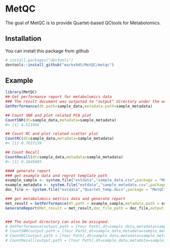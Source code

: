 
<!-- README.md is generated from README.Rmd. Please edit that file -->

# MetQC

<!-- badges: start -->

<!-- badges: end -->

The goal of MetQC is to provide Quartet-based QCtools for Metabolomics.

## Installation
You can install this package from github

``` r
# install.packages("devtools")
devtools::install_github("markx945/MetQC/metqc")
```

## Example

``` r
library(MetQC)
## Get performance report for metabolomics data
### The result document was outputed to "output" directory under the working directory
GetPerformance(dt.path=sample_data,metadata.path=sample_metadata)

## Count SNR and plot related PCA plot
CountSNR(dt=sample_data,metadata=sample_metadata)
#> [1] 4.511966

## Count RC and plot related scatter plot
CountRC(dt=sample_data,metadata=sample_metadata)
#> [1] 0.7637139

## Count Recall 
CountRecall(dt=sample_data,metadata=sample_metadata)
#> [1] 0.1649485

#### generate report
### get example data and reprot template path
example_sample <- system.file("extdata","sample_data.csv",package = "MetQC")
example_metadata <- system.file("extdata","sample_metadata.csv",package = "MetQC")
doc_file <- system.file("extdata","Quartet_temp.docx",package = "MetQC")

### get metabolomics metrics data and generate report
met_result = GetPerformance(dt.path = example_sample,metadata.path = example_metadata)
GenerateReport(Met_result = met_result,doc_file_path = doc_file,output_path = './')


### The output directory can also be assigned.
# GetPerformance(output.path = [Your Path],dt=sample_data,metadata=sample_metadata)
# CountSNR(output.path = [Your Path],dt=sample_data,metadata=sample_metadata)
# CountRC(output.path = [Your Path],dt=sample_data,metadata=sample_metadata)
# CountRecall(output.path = [Your Path],dt=sample_data,metadata=sample_metadata)

```


